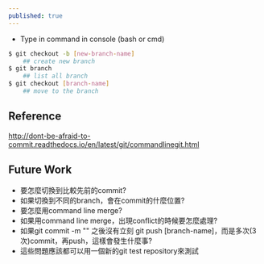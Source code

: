 ```yaml
---
published: true
---
```

* Type in command in console (bash or cmd)

```bash
$ git checkout -b [new-branch-name]
	## create new branch
$ git branch
	## list all branch
$ git checkout [branch-name]
	## move to the branch
```

## Reference
http://dont-be-afraid-to-commit.readthedocs.io/en/latest/git/commandlinegit.html


## Future Work

* 要怎麼切換到比較先前的commit?
* 如果切換到不同的branch，會在commit的什麼位置?
* 要怎麼用command line merge?
* 如果用command line merge，出現conflict的時候要怎麼處理?
* 如果git commit -m "" 之後沒有立刻 git push [branch-name]，而是多次(3次)commit，再push，這樣會發生什麼事?
* 這些問題應該都可以用一個新的git test repository來測試

